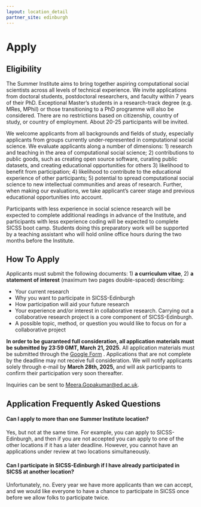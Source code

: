 ```yaml
---
layout: location_detail
partner_site: edinburgh
---
```


[//]: # (Update the following info to match your location!)

# Apply

## Eligibility

The Summer Institute aims to bring together aspiring computational social scientists across all levels of technical experience. We invite applications from doctoral students, postdoctoral researchers, and faculty within 7 years of their PhD. Exceptional Master’s students in a research-track degree (e.g. MRes, MPhil) or those transitioning to a PhD programme will also be considered. There are no restrictions based on citizenship, country of study, or country of employment. About 20-25 participants will be invited.

We welcome applicants from all backgrounds and fields of study, especially applicants from groups currently under-represented in computational social science. We evaluate applicants along a number of dimensions: 1) research and teaching in the area of computational social science; 2) contributions to public goods, such as creating open source software, curating public datasets, and creating educational opportunities for others 3) likelihood to benefit from participation; 4) likelihood to contribute to the educational experience of other participants; 5) potential to spread computational social science to new intellectual communities and areas of research. Further, when making our evaluations, we take applicant’s career stage and previous educational opportunities into account.

Participants with less experience in social science research will be expected to complete additional readings in advance of the Institute, and participants with less experience coding will be expected to complete SICSS boot camp. Students doing this preparatory work will be supported by a teaching assistant who will hold online office hours during the two months before the Institute.

## How To Apply

Applicants must submit the following documents: 1) **a curriculum vitae**, 2) **a statement of interest** (maximum two pages double-spaced) describing: 

- Your current research
- Why you want to participate in SICSS-Edinburgh
- How participation will aid your future research
- Your experience and/or interest in collaborative research. Carrying out a collaborative research project is a core component of SICSS-Edinburgh.
- A possible topic, method, or question you would like to focus on for a collaborative project

**In order to be guaranteed full consideration, all application materials must be submitted by 23:59 GMT, March 21, 2025.** All application materials must be submitted through the [Google Form](https://forms.gle/cGZBhYS5YRjQQz6q7) . Applications that are not complete by the deadline may not receive full consideration. We will notify applicants solely through e-mail by **March 28th, 2025,** and will ask participants to confirm their participation very soon thereafter.

Inquiries can be sent to [Meera.Gopakumar@ed.ac.uk](Meera.Gopakumar@ed.ac.uk).

## Application Frequently Asked Questions

#### Can I apply to more than one Summer Institute location?

Yes, but not at the same time. For example, you can apply to SICSS-Edinburgh, and then if you are not accepted you can apply to one of the other locations if it has a later deadline. However, you cannot have an applications under review at two locations simultaneously.

#### Can I participate in SICSS-Edinburgh if I have already participated in SICSS at another location?

Unfortunately, no. Every year we have more applicants than we can accept, and we would like everyone to have a chance to participate in SICSS once before we allow folks to participate twice.
